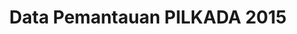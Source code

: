 ---
title: Data Pemantauan PILKADA 2015
organization: KPU REPUBLIK INDONESIA
notes: Data Pemantauan PILKADA 2015
resources:
  - name: CSV Monitoring Organizations
    url: 'https://github.com/pemiluAPI/pemilu-data/raw/master/pemantauan_pilkada2015/monitoring_organizations.csv'
    format: csv
  - name: CSV Regions
    url: 'https://github.com/pemiluAPI/pemilu-data/raw/master/pemantauan_pilkada2015/regions.csv'
    format: csv
category:
  - Pemantauan PILKADA 2015
maintainer: ''
maintainer_email: ''
---